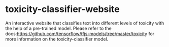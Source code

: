 # toxicity-classifier-website
An interactive website that classifies text into different levels of toxicity with the help of a pre-trained model.
Please refer to the docs:https://github.com/tensorflow/tfjs-models/tree/master/toxicity for more information on the toxicity-classifier model. 
